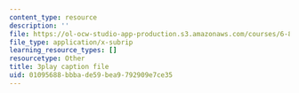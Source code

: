```yaml
---
content_type: resource
description: ''
file: https://ol-ocw-studio-app-production.s3.amazonaws.com/courses/6-832-underactuated-robotics-spring-2009/01095688bbbade59bea9792909e7ce35_4kB94UDwJ0M.srt
file_type: application/x-subrip
learning_resource_types: []
resourcetype: Other
title: 3play caption file
uid: 01095688-bbba-de59-bea9-792909e7ce35
---
```


